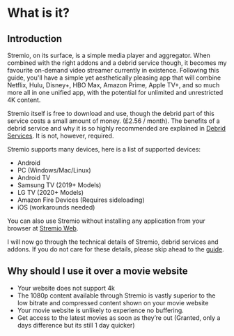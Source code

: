 # What is it?

## Introduction

Stremio, on its surface, is a simple media player and aggregator. When combined with the right addons and a debrid service though, it becomes my favourite on-demand video streamer currently in existence. Following this guide, you'll have a simple yet aesthetically pleasing app that will combine Netflix, Hulu, Disney+, HBO Max, Amazon Prime, Apple TV+, and so much more all in one unified app, with the potential for unlimited and unrestricted 4K content.

Stremio itself is free to download and use, though the debrid part of this service costs a small amount of money. (£2.56 / month). The benefits of a debrid service and why it is so highly recommended are explained in [Debrid Services](technical_details#debrid-services). It is not, however, required.

Stremio supports many devices, here is a list of supported devices:

- Android
- PC (Windows/Mac/Linux)
- Android TV
- Samsung TV (2019+ Models)
- LG TV (2020+ Models)
- Amazon Fire Devices (Requires sideloading)
- iOS (workarounds needed)

You can also use Stremio without installing any application from your browser at [Stremio Web](https://web.stremio.com/).

I will now go through the technical details of Stremio, debrid services and addons. If you do not care for these details, please skip ahead to the [guide](guide).

## Why should I use it over a movie website

- Your website does not support 4k
- The 1080p content available through Stremio is vastly superior to the low bitrate and compressed content shown on your movie website
- Your movie website is unlikely to experience no buffering.
- Get access to the latest movies as soon as they’re out (Granted, only a days difference but its still 1 day quicker)
